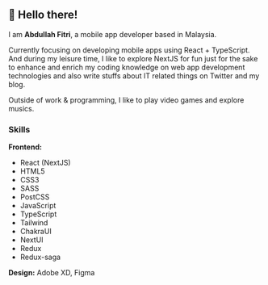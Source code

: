## 👋 Hello there!

I am **Abdullah Fitri**, a mobile app developer based in Malaysia. 

Currently focusing on developing mobile apps using React + TypeScript. And during my leisure time, I like to explore NextJS for fun just for the sake to enhance and enrich my coding knowledge on web app development technologies and also write stuffs about IT related things on Twitter and my blog. 

Outside of work & programming, I like to play video games and explore musics. 


### Skills
**Frontend:** 
* React (NextJS)
* HTML5
* CSS3
* SASS
* PostCSS
* JavaScript
* TypeScript
* Tailwind
* ChakraUI
* NextUI
* Redux
* Redux-saga

**Design:** Adobe XD, Figma

<!--
**fvtrx/fvtrx** is a ✨ _special_ ✨ repository because its `README.md` (this file) appears on your GitHub profile.

Here are some ideas to get you started:

- 🔭 I’m currently working on ...
- 🌱 I’m currently learning ...
- 👯 I’m looking to collaborate on ...
- 🤔 I’m looking for help with ...
- 💬 Ask me about ...
- 📫 How to reach me: ...
- 😄 Pronouns: ...
- ⚡ Fun fact: ...
-->
